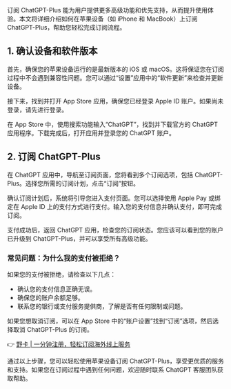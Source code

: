 订阅 ChatGPT-Plus 能为用户提供更多高级功能和优先支持，从而提升使用体验。本文将详细介绍如何在苹果设备（如 iPhone 和 MacBook）上订阅 ChatGPT-Plus，帮助您轻松完成订阅流程。

## 1. 确认设备和软件版本

首先，确保您的苹果设备运行的是最新版本的 iOS 或 macOS。这将保证您在订阅过程中不会遇到兼容性问题。您可以通过“设置”应用中的“软件更新”来检查并更新设备。

接下来，找到并打开 App Store 应用，确保您已经登录 Apple ID 账户。如果尚未登录，请先进行登录。

在 App Store 中，使用搜索功能输入“ChatGPT”，找到并下载官方的 ChatGPT 应用程序。下载完成后，打开应用并登录您的 ChatGPT 账户。

## 2. 订阅 ChatGPT-Plus

在 ChatGPT 应用中，导航至订阅页面，您将看到多个订阅选项，包括 ChatGPT-Plus。选择您所需的订阅计划，点击“订阅”按钮。

确认订阅计划后，系统将引导您进入支付页面。您可以选择使用 Apple Pay 或绑定在 Apple ID 上的支付方式进行支付。输入您的支付信息并确认支付，即可完成订阅。

支付成功后，返回 ChatGPT 应用，检查您的订阅状态。您应该可以看到您的账户已升级到 ChatGPT-Plus，并可以享受所有高级功能。

### 常见问题：为什么我的支付被拒绝？

如果您的支付被拒绝，请检查以下几点：

- 确认您的支付信息正确无误。
- 确保您的账户余额足够。
- 联系您的银行或支付服务提供商，了解是否有任何限制或问题。

如果您想取消订阅，可以在 App Store 中的“账户设置”找到“订阅”选项，然后选择取消 ChatGPT-Plus 的订阅。

👉 [野卡 | 一分钟注册，轻松订阅海外线上服务](https://bit.ly/bewildcard)

通过以上步骤，您可以轻松使用苹果设备订阅 ChatGPT-Plus，享受更优质的服务和支持。如果您在订阅过程中遇到任何问题，欢迎随时联系 ChatGPT 客服团队获取帮助。